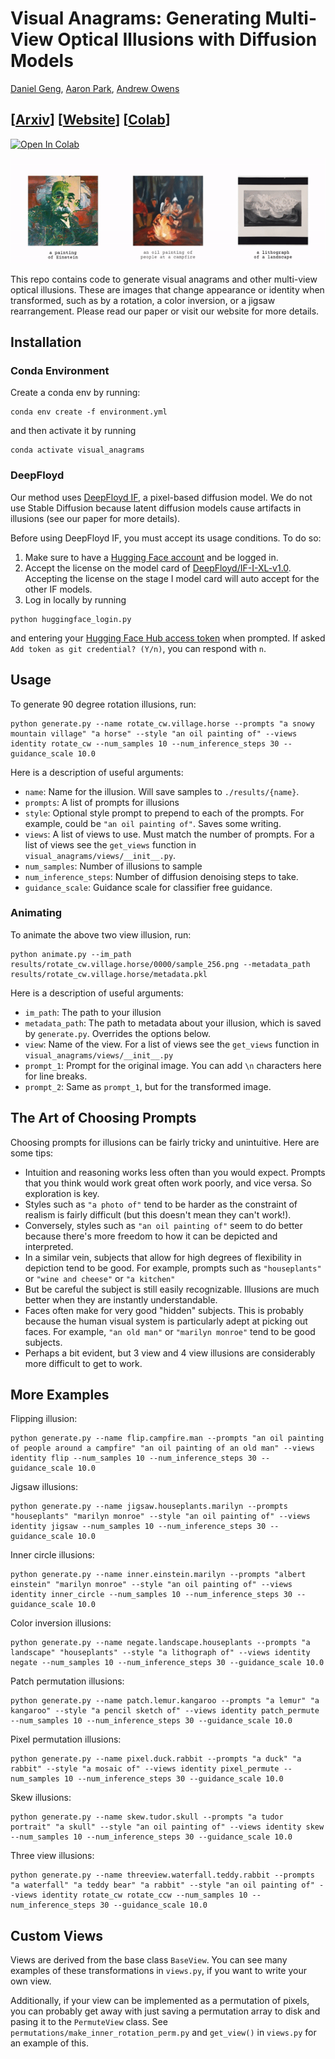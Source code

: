 # Visual Anagrams: Generating Multi-View Optical Illusions with Diffusion Models

[Daniel Geng](https://dangeng.github.io/), [Aaron Park](https://inbumpark.github.io/), [Andrew Owens](https://andrewowens.com/)

## [[Arxiv](#)] [[Website](https://dangeng.github.io/visual_anagrams/)] [[Colab](https://colab.research.google.com/drive/1hCvJR5GsQrhH1ceDjdbzLG8y6m2UdJ6l?usp=sharing)]

[![Open In Colab](https://colab.research.google.com/assets/colab-badge.svg)](https://colab.research.google.com/drive/1hCvJR5GsQrhH1ceDjdbzLG8y6m2UdJ6l?usp=sharing)

![teaser](./assets/teaser.small.gif)

This repo contains code to generate visual anagrams and other multi-view optical illusions. These are images that change appearance or identity when transformed, such as by a rotation, a color inversion, or a jigsaw rearrangement. Please read our paper or visit our website for more details.

## Installation

### Conda Environment

Create a conda env by running:

```
conda env create -f environment.yml
```

and then activate it by running 

```
conda activate visual_anagrams
```

### DeepFloyd

Our method uses [DeepFloyd IF](https://huggingface.co/docs/diffusers/api/pipelines/deepfloyd_if), a pixel-based diffusion model. We do not use Stable Diffusion because latent diffusion models cause artifacts in illusions (see our paper for more details).

Before using DeepFloyd IF, you must accept its usage conditions. To do so:

1. Make sure to have a [Hugging Face account](https://huggingface.co/join) and be logged in.
2. Accept the license on the model card of [DeepFloyd/IF-I-XL-v1.0](https://huggingface.co/DeepFloyd/IF-I-XL-v1.0). Accepting the license on the stage I model card will auto accept for the other IF models.
3. Log in locally by running

```
python huggingface_login.py
```

and entering your [Hugging Face Hub access token](https://huggingface.co/docs/hub/security-tokens#what-are-user-access-tokens) when prompted. If asked `Add token as git credential? (Y/n)`, you can respond with `n`.



## Usage


To generate 90 degree rotation illusions, run:

```
python generate.py --name rotate_cw.village.horse --prompts "a snowy mountain village" "a horse" --style "an oil painting of" --views identity rotate_cw --num_samples 10 --num_inference_steps 30 --guidance_scale 10.0
```

Here is a description of useful arguments:

- `name`: Name for the illusion. Will save samples to `./results/{name}`.
- `prompts`: A list of prompts for illusions
- `style`: Optional style prompt to prepend to each of the prompts. For example, could be `"an oil painting of"`. Saves some writing.
- `views`: A list of views to use. Must match the number of prompts. For a list of views see the `get_views` function in `visual_anagrams/views/__init__.py`.
- `num_samples`: Number of illusions to sample
- `num_inference_steps`: Number of diffusion denoising steps to take.
- `guidance_scale`: Guidance scale for classifier free guidance.

### Animating

To animate the above two view illusion, run:

```
python animate.py --im_path results/rotate_cw.village.horse/0000/sample_256.png --metadata_path results/rotate_cw.village.horse/metadata.pkl
```

Here is a description of useful arguments:

- `im_path`: The path to your illusion
- `metadata_path`: The path to metadata about your illusion, which is saved by `generate.py`. Overrides the options below.
- `view`: Name of the view. For a list of views see the `get_views` function in `visual_anagrams/views/__init__.py`
- `prompt_1`: Prompt for the original image. You can add `\n` characters here for line breaks.
- `prompt_2`: Same as `prompt_1`, but for the transformed image.

## The Art of Choosing Prompts

Choosing prompts for illusions can be fairly tricky and unintuitive. Here are some tips:

- Intuition and reasoning works less often than you would expect. Prompts that you think would work great often work poorly, and vice versa. So exploration is key.
- Styles such as `"a photo of"` tend to be harder as the constraint of realism is fairly difficult (but this doesn't mean they can't work!).
- Conversely, styles such as `"an oil painting of"` seem to do better because there's more freedom to how it can be depicted and interpreted.
- In a similar vein, subjects that allow for high degrees of flexibility in depiction tend to be good. For example, prompts such as `"houseplants"` or `"wine and cheese"` or `"a kitchen"`
- But be careful the subject is still easily recognizable. Illusions are much better when they are instantly understandable.
- Faces often make for very good "hidden" subjects. This is probably because the human visual system is particularly adept at picking out faces. For example, `"an old man"` or `"marilyn monroe"` tend to be good subjects.
- Perhaps a bit evident, but 3 view and 4 view illusions are considerably more difficult to get to work.

## More Examples

Flipping illusion:

```
python generate.py --name flip.campfire.man --prompts "an oil painting of people around a campfire" "an oil painting of an old man" --views identity flip --num_samples 10 --num_inference_steps 30 --guidance_scale 10.0
```

Jigsaw illusions:

```
python generate.py --name jigsaw.houseplants.marilyn --prompts "houseplants" "marilyn monroe" --style "an oil painting of" --views identity jigsaw --num_samples 10 --num_inference_steps 30 --guidance_scale 10.0
```

Inner circle illusions:

```
python generate.py --name inner.einstein.marilyn --prompts "albert einstein" "marilyn monroe" --style "an oil painting of" --views identity inner_circle --num_samples 10 --num_inference_steps 30 --guidance_scale 10.0
```

Color inversion illusions:

```
python generate.py --name negate.landscape.houseplants --prompts "a landscape" "houseplants" --style "a lithograph of" --views identity negate --num_samples 10 --num_inference_steps 30 --guidance_scale 10.0
```

Patch permutation illusions:

```
python generate.py --name patch.lemur.kangaroo --prompts "a lemur" "a kangaroo" --style "a pencil sketch of" --views identity patch_permute --num_samples 10 --num_inference_steps 30 --guidance_scale 10.0
```

Pixel permutation illusions:

```
python generate.py --name pixel.duck.rabbit --prompts "a duck" "a rabbit" --style "a mosaic of" --views identity pixel_permute --num_samples 10 --num_inference_steps 30 --guidance_scale 10.0
```

Skew illusions:

```
python generate.py --name skew.tudor.skull --prompts "a tudor portrait" "a skull" --style "an oil painting of" --views identity skew --num_samples 10 --num_inference_steps 30 --guidance_scale 10.0
```

Three view illusions:

```
python generate.py --name threeview.waterfall.teddy.rabbit --prompts "a waterfall" "a teddy bear" "a rabbit" --style "an oil painting of" --views identity rotate_cw rotate_ccw --num_samples 10 --num_inference_steps 30 --guidance_scale 10.0
```

## Custom Views

Views are derived from the base class `BaseView`. You can see many examples of these transformations in `views.py`, if you want to write your own view.

Additionally, if your view can be implemented as a permutation of pixels, you can probably get away with just saving a permutation array to disk and pasing it to the `PermuteView` class. See `permutations/make_inner_rotation_perm.py` and `get_view()` in `views.py` for an example of this.
